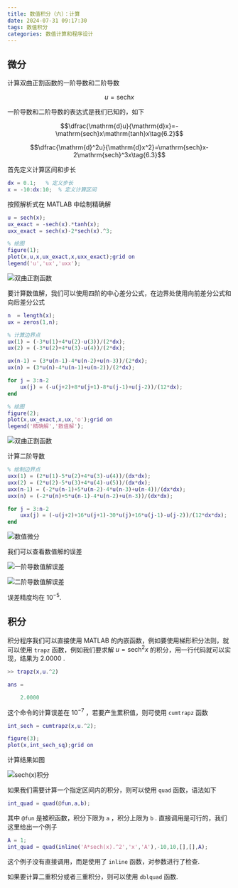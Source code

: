 ```yaml
---
title: 数值积分（六）：计算
date: 2024-07-31 09:17:30
tags: 数值积分
categories: 数值计算和程序设计
---
```

## 微分

计算双曲正割函数的一阶导数和二阶导数

$$u=\mathrm{sech}x\tag{6.1}$$

一阶导数和二阶导数的表达式是我们已知的，如下

$$\dfrac{\mathrm{d}u}{\mathrm{d}x}=-\mathrm{sech}x\mathrm{tanh}x\tag{6.2}$$

$$\dfrac{\mathrm{d}^2u}{\mathrm{d}x^2}=\mathrm{sech}x-2\mathrm{sech}^3x\tag{6.3}$$

首先定义计算区间和步长

```matlab
dx = 0.1;   % 定义步长
x = -10:dx:10;  % 定义计算区间
```

按照解析式在 MATLAB 中绘制精确解

```matlab
u = sech(x);
ux_exact = -sech(x).*tanh(x);
uxx_exact = sech(x)-2*sech(x).^3;

% 绘图
figure(1);
plot(x,u,x,ux_exact,x,uxx_exact);grid on
legend('u','ux','uxx');
```

![双曲正割函数](img/post6_fig1.svg)

要计算数值解，我们可以使用四阶的中心差分公式，在边界处使用向前差分公式和向后差分公式

```matlab
n  = length(x);
ux = zeros(1,n);

% 计算边界点
ux(1) = (-3*u(1)+4*u(2)-u(3))/(2*dx);
ux(2) = (-3*u(2)+4*u(3)-u(4))/(2*dx);

ux(n-1) = (3*u(n-1)-4*u(n-2)+u(n-3))/(2*dx);
ux(n) = (3*u(n)-4*u(n-1)+u(n-2))/(2*dx);

for j = 3:n-2
    ux(j) = (-u(j+2)+8*u(j+1)-8*u(j-1)+u(j-2))/(12*dx);
end

% 绘图
figure(2);
plot(x,ux_exact,x,ux,'o');grid on
legend('精确解','数值解');
```

![双曲正割函数](img/post6_fig2.svg)

计算二阶导数

```matlab
% 绘制边界点
uxx(1) = (2*u(1)-5*u(2)+4*u(3)-u(4))/(dx*dx);
uxx(2) = (2*u(2)-5*u(3)+4*u(4)-u(5))/(dx*dx);
uxx(n-1) = (-2*u(n-1)+5*u(n-2)-4*u(n-3)+u(n-4))/(dx*dx);
uxx(n) = (-2*u(n)+5*u(n-1)-4*u(n-2)+u(n-3))/(dx*dx);

for j = 3:n-2
    uxx(j) = (-u(j+2)+16*u(j+1)-30*u(j)+16*u(j-1)-u(j-2))/(12*dx*dx);
end
```

![数值微分](img/post6_fig3.svg)

我们可以查看数值解的误差

![一阶导数值解误差](img/post6_fig4.svg)

![二阶导数值解误差](img/post6_fig5.svg)

误差精度均在 $10^{-5}$.

## 积分

积分程序我们可以直接使用 MATLAB 的内嵌函数，例如要使用梯形积分法则，就可以使用 `trapz` 函数，例如我们要求解 $u=\mathrm{sech}^2x$ 的积分，用一行代码就可以实现，结果为 2.0000 .

```matlab
>> trapz(x,u.^2)

ans =

    2.0000

```
这个命令的计算误差在 $10^{-7}$ ，若要产生累积值，则可使用 `cumtrapz` 函数

```matlab
int_sech = cumtrapz(x,u.^2);

figure(3);
plot(x,int_sech_sq);grid on
```
计算结果如图

![sech(x)积分](img/post6_fig6.svg)

如果我们需要计算一个指定区间内的积分，则可以使用 `quad` 函数，语法如下

```matlab
int_quad = quad(@fun,a,b);
```

其中 `@fun` 是被积函数，积分下限为 `a` ，积分上限为 `b` . 直接调用是可行的，我们这里给出一个例子

```matlab
A = 1;
int_quad = quad(inline('A*sech(x).^2','x','A'),-10,10,[],[],A);
```

这个例子没有直接调用，而是使用了 `inline` 函数，对参数进行了检查.

如果要计算二重积分或者三重积分，则可以使用 `dblquad` 函数.

